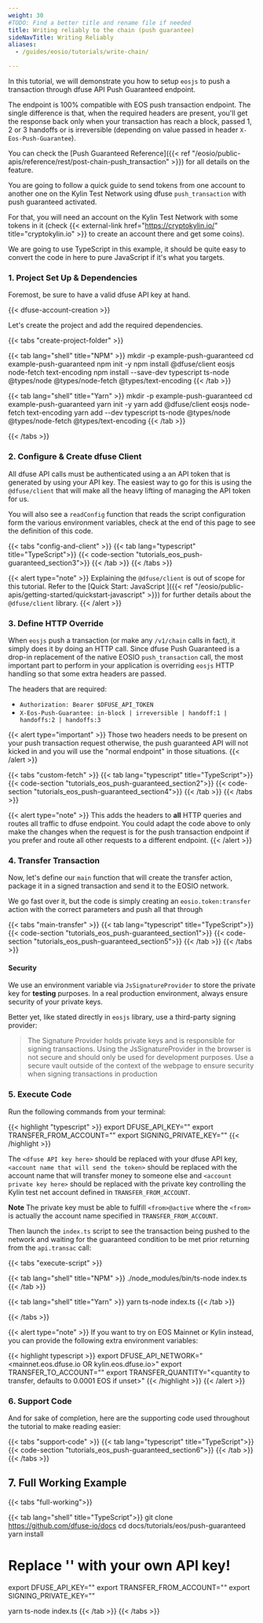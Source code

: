 ```yaml
---
weight: 30
#TODO: Find a better title and rename file if needed
title: Writing reliably to the chain (push guarantee)
sideNavTitle: Writing Reliably
aliases:
  - /guides/eosio/tutorials/write-chain/

---
```


In this tutorial, we will demonstrate you how to setup `eosjs` to push a
transaction through dfuse API Push Guaranteed endpoint.

The endpoint is 100% compatible with EOS push transaction endpoint. The single
difference is that, when the required headers are present, you'll get the response
back only when your transaction has reach a block, passed 1, 2 or 3 handoffs or is
irreversible (depending on value passed in header `X-Eos-Push-Guarantee`).

You can check the [Push Guaranteed Reference]({{< ref "/eosio/public-apis/reference/rest/post-chain-push_transaction" >}}) for
all details on the feature.

You are going to follow a quick guide to send tokens from one account to another
one on the Kylin Test Network using dfuse `push_transaction` with push guaranteed
activated.

For that, you will need an account on the Kylin Test Network with some tokens in
it (check {{< external-link href="https://cryptokylin.io/" title="cryptokylin.io" >}} to create an account there and
get some coins).

We are going to use TypeScript in this example, it should be quite easy to convert
the code in here to pure JavaScript if it's what you targets.

### 1. Project Set Up & Dependencies

Foremost, be sure to have a valid dfuse API key at hand.

{{< dfuse-account-creation >}}

Let's create the project and add the required dependencies.

{{< tabs "create-project-folder" >}}

{{< tab lang="shell" title="NPM" >}}
mkdir -p example-push-guaranteed
cd example-push-guaranteed
npm init -y
npm install @dfuse/client eosjs node-fetch text-encoding
npm install --save-dev typescript ts-node @types/node @types/node-fetch @types/text-encoding
{{< /tab >}}

{{< tab lang="shell" title="Yarn" >}}
mkdir -p example-push-guaranteed
cd example-push-guaranteed
yarn init -y
yarn add @dfuse/client eosjs node-fetch text-encoding
yarn add --dev typescript ts-node @types/node @types/node-fetch @types/text-encoding
{{< /tab >}}

{{< /tabs >}}

### 2. Configure & Create dfuse Client

All dfuse API calls must be authenticated using a an API token that is generated
by using your API key. The easiest way to go for this is using the `@dfuse/client`
that will make all the heavy lifting of managing the API token for us.

You will also see a `readConfig` function that reads the script configuration form
the various environment variables, check at the end of this page to see the
definition of this code.

{{< tabs "config-and-client" >}}
{{< tab lang="typescript" title="TypeScript">}}
{{< code-section "tutorials_eos_push-guaranteed_section3">}}
{{< /tab >}}
{{< /tabs >}}

{{< alert type="note" >}}
Explaining the `@dfuse/client` is out of scope for this tutorial. Refer to the
[Quick Start: JavaScript ]({{< ref "/eosio/public-apis/getting-started/quickstart-javascript" >}}) for
further details about the `@dfuse/client` library.
{{< /alert >}}

### 3. Define HTTP Override

When `eosjs` push a transaction (or make any `/v1/chain` calls in fact), it simply does
it by doing an HTTP call. Since dfuse Push Guaranteed is a drop-in replacement of the
native EOSIO `push_transaction` call, the most important part to perform in your
application is overriding `eosjs` HTTP handling so that some extra headers are passed.

The headers that are required:
  - `Authorization: Bearer $DFUSE_API_TOKEN`
  - `X-Eos-Push-Guarantee: in-block | irreversible | handoff:1 | handoffs:2 | handoffs:3`

{{< alert type="important" >}}
Those two headers needs to be present on your push transaction request otherwise, the
push guaranteed API will not kicked in and you will use the "normal endpoint" in
those situations.
{{< /alert >}}

{{< tabs "custom-fetch" >}}
{{< tab lang="typescript" title="TypeScript">}}
{{< code-section "tutorials_eos_push-guaranteed_section2">}}
{{< code-section "tutorials_eos_push-guaranteed_section4">}}
{{< /tab >}}
{{< /tabs >}}

{{< alert type="note" >}}
This adds the headers to **all** HTTP queries and routes all traffic to dfuse endpoint.
You could adapt the code above to only make the changes when the request is for the
push transaction endpoint if you prefer and route all other requests to a different endpoint.
{{< /alert >}}

### 4. Transfer Transaction

Now, let's define our `main` function that will create the transfer action, package
it in a signed transaction and send it to the EOSIO network.

We go fast over it, but the code is simply creating an `eosio.token:transfer` action
with the correct parameters and push all that through

{{< tabs "main-transfer" >}}
{{< tab lang="typescript" title="TypeScript">}}
{{< code-section "tutorials_eos_push-guaranteed_section1">}}
{{< code-section "tutorials_eos_push-guaranteed_section5">}}
{{< /tab >}}
{{< /tabs >}}

#### Security

We use an environment variable via `JsSignatureProvider` to store the
private key for **testing** purposes. In a real production environment, always ensure
security of your private keys.

Better yet, like stated directly in `eosjs` library, use a third-party signing provider:

> The Signature Provider holds private keys and is responsible for signing transactions.
> Using the JsSignatureProvider in the browser is not secure and should only be used for development purposes. Use a secure vault outside of the context of the webpage to ensure security when signing transactions in production

### 5. Execute Code

Run the following commands from your terminal:

<!-- Renders better with typescript -->
{{< highlight "typescript" >}}
export DFUSE_API_KEY="<dfuse API key here>"
export TRANSFER_FROM_ACCOUNT="<account name that will send the token>"
export SIGNING_PRIVATE_KEY="<account private key here>"
{{< /highlight >}}

The `<dfuse API key here>` should be replaced with your dfuse API key,
`<account name that will send the token>` should be replaced with the
account name that will transfer money to someone else and
`<account private key here>` should be replaced with the private key
controlling the Kylin test net account defined in `TRANSFER_FROM_ACCOUNT`.

**Note** The private key must be able to fulfill `<from>@active` where the
`<from>` is actually the account name specified in `TRANSFER_FROM_ACCOUNT`.

Then launch the `index.ts` script to see the transaction being pushed to
the network and waiting for the guaranteed condition to be met prior returning
from the `api.transac` call:

{{< tabs "execute-script" >}}

{{< tab lang="shell" title="NPM" >}}
./node_modules/bin/ts-node index.ts
{{< /tab >}}

{{< tab lang="shell" title="Yarn" >}}
yarn ts-node index.ts
{{< /tab >}}

{{< /tabs >}}

{{< alert type="note" >}}
If you want to try on EOS Mainnet or Kylin instead, you can provide the following
extra environment variables:

<!-- Renders better with typescript -->
{{< highlight typescript >}}
export DFUSE_API_NETWORK="<mainnet.eos.dfuse.io OR kylin.eos.dfuse.io>"
export TRANSFER_TO_ACCOUNT="<account name that will receive the token>"
export TRANSFER_QUANTITY="<quantity to transfer, defaults to 0.0001 EOS if unset>"
{{< /highlight >}}
{{< /alert >}}

### 6. Support Code

And for sake of completion, here are the supporting code used throughout the
tutorial to make reading easier:

{{< tabs "support-code" >}}
{{< tab lang="typescript" title="TypeScript">}}
{{< code-section "tutorials_eos_push-guaranteed_section6">}}
{{< /tab >}}
{{< /tabs >}}

## 7. Full Working Example

{{< tabs "full-working">}}

{{< tab lang="shell" title="TypeScript">}}
git clone https://github.com/dfuse-io/docs
cd docs/tutorials/eos/push-guaranteed
yarn install

# Replace '<dfuse API key here>' with your own API key!
export DFUSE_API_KEY="<dfuse API key here>"
export TRANSFER_FROM_ACCOUNT="<account name that will send the token>"
export SIGNING_PRIVATE_KEY="<account private key here>"

yarn ts-node index.ts
{{< /tab >}}
{{< /tabs >}}
